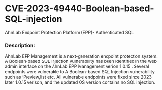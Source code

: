 # CVE-2023-49440-Boolean-based-SQL-injection
AhnLab Endpoint Protection Platform (EPP)- Authenticated SQL

### Description:

AhnLab EPP Management is a next-generation endpoint protection system. A Boolean-based SQL Injection vulnerability has been identified in the web admin interface on the AhnLab EPP Management verion 1.0.15 . Several endpoints were vulnerable to A Boolean-based SQL Injection vulnerability such as ‘Preview,list etc’. All vulnerable endpoints were fixed since 2023 later 1.0.15  verison, and the updated OS version contains no SQL injection.
